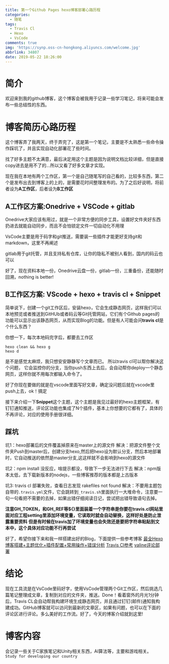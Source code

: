```yaml
---
title: 第一个Github Pages hexo博客部署心路历程
categories:
  - 随笔
tags:
  - Travis Cl
  - Hexo
  - VsCode
comments: true
img: 'https://synp.oss-cn-hongkong.aliyuncs.com/welcome.jpg'
abbrlink: 34807
date: 2019-05-22 18:26:00
---
```


# 简介
欢迎来到我的github博客，这个博客会被我用于记录一些学习笔记，将来可能会发布一些总结性的东西。



# 博客简历心路历程
这个博客弄了我两天，终于弄完了，这是第一个笔记，主要是不太熟悉一些命令操作踩坑了，并且实现自动化部署花了些时间。

找了好多主题不太满意，最后决定用这个主题是因为说明文档比较详细，但是直接copy进去是用不了的...所以又看了好多文章才实现。

现在我在本地有两个工作区，第一个是自己随笔写的自己看的，比较多东西，第二个是发布出去到博客上的上的，是需要花时间整理发布的。为了之后好说明，将前者设为**A工作区**，后者设为**B工作区**



## A工作区方案:Onedrive + VSCode + gitlab
Onedrive大家应该有用过，就是一个非常方便的同步工具，设置好文件夹好东西扔进去就能自动同步，而且不会怕锁定文件一切自动化不用理

VsCode主要是用于码字和git推送，需要装一些插件才能更好支持git和markdown，这里不再阐述

gitlab用于git托管，并且支持私有仓库，让你的隐私不被别人看到，国内的码云也可以

好了，现在资料本地一份，Onedrive云盘一份，gitlab一份，三重备份，还能随时回溯，nothing is better!



## B工作区方案: VScode + hexo + travis cl + Snippet
简单说下，创建一个git工作区后，安装hexo，它会生成静态网页，这样我们可以本地预览或者推送到GitHUb或者码云等Git托管网站，它们有个Github pages的功能可以显示出该静态网页，从而实现Blog的功能。但是有人可能会问**travis cl**是个什么东西？

你想一下，每次本地码完字后，都要去工作区
```
hexo clean && hexo g
hexo d
```
是不是感觉太麻烦，我只想安安静静写个文章而已。
所以travis cl可以帮你解决这个问题，
它会监控你的分支，当你push东西上去后，会自动帮你deploy一个静态网页，这样你就不用每次都输入命令了。

好了你现在要做的就是在vscode里面写好文章，确定没问题后就在vscode里push上去，ok！搞定

接下来介绍一下**Snippet**这个主题，这个主题是我见过最好的hexo主题框架，有钉钉通知推送，评论区功能也集成了N个插件，基本上你想要的它都有了，具体的不再评论，对应的使用手册很详细。



## 踩坑
坑1：hexo部署后的文件覆盖掉原来在master上的源文件
解决：把源文件整个文件夹Push到master后，创建分支hexo,然后把hexo设为默认分支，然后本地部署时，它自动推送的依然是master分支,这这样就不会影响到hexo的源文件

坑2：npm install 没反应，啥提示都没，导致下一步无法进行下去
解决：npm版本太低，去下载新版本的nodejs，一些博客推荐的版本都是上古版本

坑3: travis cl 部署失败，查看日志发现 rakefiles not found
解决：不要用主题包自带的`.travis.yml`文件，它会跳转到`_travis.sh`里面执行一大堆命令，注意要一句一句看把不需要的去掉，如果出错仔细阅读日记，尝试把出错导致语句去掉。

**注意GH_TOKEN，和GH_REF等${}里面装着一个字符串是你要在travis.cl网站里面对应工程setting里添加环境变量，它读取时就会自动替换，这样好处是防止泄露重要资料**
**但是有时候在travis加了环境变量也会失效还是要把字符串粘贴到文本中，这个具体对应功能不行再尝试**

好了，希望你接下来和我一样搭建出好的Blog，下面提供一些参考博客
[最全Hexo博客搭建+主题优化+插件配置+常用操作+错误分析](https://www.simon96.online/2018/10/12/hexo-tutorial/)
[Travis Cl参考](https://zespia.tw/blog/2015/01/21/continuous-deployment-to-github-with-travis/)
[valine评论部署](https://deserts.io/diy-a-comment-system/)



# 结论
现在工具流是在VsCode里码好字，使用VsCode管理两个Git工作区，然后挑选几篇笔记整理成文章，复制到对应的文件夹，推送。Done！看着窗外的月光1分钟后，Travis CL会自动帮我构建环境生成静态网页，并且通过钉钉(邮件)通知我构建成功。GitHub博客就可以访问到最新的文章区，如果有问题，也可以在下面的评论区进行评论。多么美好的工作流。好了，今天的博客介绍就到这里!



# 博客内容
会记录一些关于C家族笔记和Unity相关东西，AI算法等，主要和游戏相关。
`Study for developing our country`